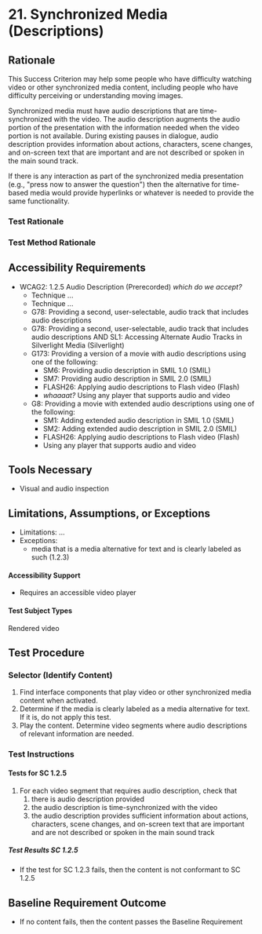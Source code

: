 # 21. Synchronized Media (Descriptions)
## Rationale
This Success Criterion may help some people who have difficulty watching video or other synchronized media content, including people who have difficulty perceiving or understanding moving images. 

Synchronized media must have audio descriptions that are time-synchronized with the video. The audio description augments the audio portion of the presentation with the information needed when the video portion is not available. During existing pauses in dialogue, audio description provides information about actions, characters, scene changes, and on-screen text that are important and are not described or spoken in the main sound track.

If there is any interaction as part of the synchronized media presentation (e.g., "press now to answer the question") then the alternative for time-based media would provide hyperlinks or whatever is needed to provide the same functionality.

### Test Rationale

### Test Method Rationale

## Accessibility Requirements

* WCAG2: 1.2.5 Audio Description (Prerecorded) *which do we accept?*
    * Technique ...
    * Technique ...
    * G78: Providing a second, user-selectable, audio track that includes audio descriptions
    * G78: Providing a second, user-selectable, audio track that includes audio descriptions AND SL1: Accessing Alternate Audio Tracks in Silverlight Media (Silverlight)
    * G173: Providing a version of a movie with audio descriptions using one of the following:
       * SM6: Providing audio description in SMIL 1.0 (SMIL)
       * SM7: Providing audio description in SMIL 2.0 (SMIL)
       * FLASH26: Applying audio descriptions to Flash video (Flash)
       * *whaaaat?* Using any player that supports audio and video
    * G8: Providing a movie with extended audio descriptions using one of the following:
       * SM1: Adding extended audio description in SMIL 1.0 (SMIL)
       * SM2: Adding extended audio description in SMIL 2.0 (SMIL)
       * FLASH26: Applying audio descriptions to Flash video (Flash)
       * Using any player that supports audio and video

## Tools Necessary
* Visual and audio inspection
    
## Limitations, Assumptions, or Exceptions
* Limitations: ...
* Exceptions: 
    * media that is a media alternative for text and is clearly labeled as such (1.2.3)

#### Accessibility Support
* Requires an accessible video player

#### Test Subject Types 
Rendered video

## Test Procedure
### Selector (Identify Content)
1. Find interface components that play video or other synchronized media content when activated.
2. Determine if the media is clearly labeled as a media alternative for text. If it is, do not apply this test.
2. Play the content. Determine video segments where audio descriptions of relevant information are needed.

### Test Instructions

#### Tests for SC 1.2.5
1. For each video segment that requires audio description, check that
   1. there is audio description provided
   1. the audio description is time-synchronized with the video
   1. the audio description provides sufficient information about actions, characters, scene changes, and on-screen text that are important and are not described or spoken in the main sound track
##### Test Results SC 1.2.5
* If the test for SC 1.2.3 fails, then the content is not conformant to SC 1.2.5

## Baseline Requirement Outcome
* If no content fails, then the content passes the Baseline Requirement
